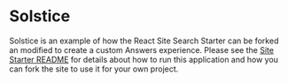# Solstice

Solstice is an example of how the React Site Search Starter can be forked an modified to create a custom Answers experience. Please see the [Site Starter README](https://github.com/yext/react-site-search-starter) for details about how to run this application and how you can fork the site to use it for your own project.
